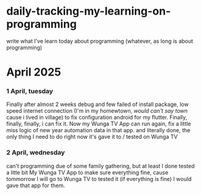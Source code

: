 # daily-tracking-my-learning-on-programming
write what I've learn today about programming (whatever, as long is about programming)


# April 2025

### 1 April, tuesday
Finally after almost 2 weeks debug and few failed of install package, low speed internet connection (I'm in my homewtown, *would can't say town* cause i lived in village) to fix configuration android for my flutter. Finally, finally, finally, i can fix it. Now my Wunga TV App can run again, fix a little miss logic of new year automation data in that app. and literally done, the only thing I need to do right now it's gave it to / tested on Wunga TV

### 2 April, wednesday
can't programming due of some family gathering, but at least I done tested a litte bit My Wunga TV App to make sure everything fine, cause tommorrow I will go to Wunga TV to tested it (if everything is fine) I would gave that app for them.




